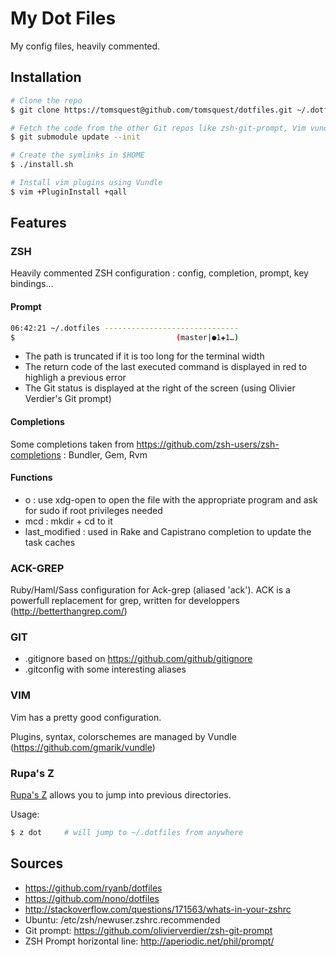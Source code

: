 # My Dot Files

My config files, heavily commented.


## Installation

``` bash
# Clone the repo
$ git clone https://tomsquest@github.com/tomsquest/dotfiles.git ~/.dotfiles && cd ~/.dotfilescd ~/.dotfiles

# Fetch the code from the other Git repos like zsh-git-prompt, Vim vundle...
$ git submodule update --init

# Create the symlinks in $HOME
$ ./install.sh

# Install vim plugins using Vundle
$ vim +PluginInstall +qall
```

## Features

### ZSH

Heavily commented ZSH configuration : config, completion, prompt, key bindings...

#### Prompt

``` bash
06:42:21 ~/.dotfiles ------------------------------
$                                    (master|●1✚1…)
```

- The path is truncated if it is too long for the terminal width
- The return code of the last executed command is displayed in red to highligh a previous error
- The Git status is displayed at the right of the screen (using Olivier Verdier's Git prompt)

#### Completions

Some completions taken from https://github.com/zsh-users/zsh-completions : Bundler, Gem, Rvm

#### Functions

- o : use xdg-open to open the file with the appropriate program and ask for sudo if root privileges needed
- mcd : mkdir + cd to it
- last_modified : used in Rake and Capistrano completion to update the task caches

### ACK-GREP

Ruby/Haml/Sass configuration for Ack-grep (aliased 'ack').
ACK is a powerfull replacement for grep, written for developpers (http://betterthangrep.com/)

### GIT

* .gitignore based on https://github.com/github/gitignore
* .gitconfig with some interesting aliases

### VIM

Vim has a pretty good configuration.

Plugins, syntax, colorschemes are managed by Vundle (https://github.com/gmarik/vundle)

### Rupa's Z

[Rupa's Z](https://github.com/rupa/z) allows you to jump into previous directories.

Usage:

``` bash
$ z dot     # will jump to ~/.dotfiles from anywhere
```

## Sources

- https://github.com/ryanb/dotfiles
- https://github.com/nono/dotfiles
- http://stackoverflow.com/questions/171563/whats-in-your-zshrc
- Ubuntu: /etc/zsh/newuser.zshrc.recommended
- Git prompt: https://github.com/olivierverdier/zsh-git-prompt
- ZSH Prompt horizontal line: http://aperiodic.net/phil/prompt/
